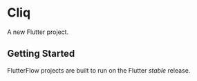 # Cliq

A new Flutter project.

## Getting Started

FlutterFlow projects are built to run on the Flutter _stable_ release.

